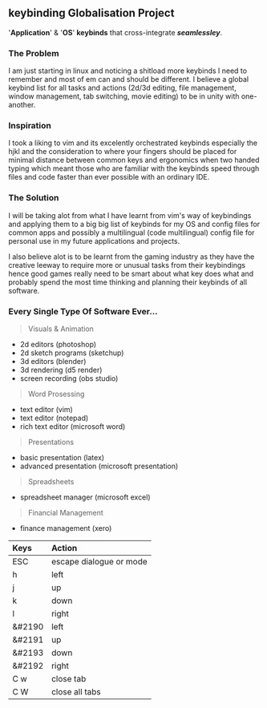## keybinding Globalisation Project

'**Application**' & '**OS**' **keybinds** that cross-integrate ***seamlessley***.

### The Problem
I am just starting in linux and noticing a shitload more keybinds I need to remember
and most of em can and should be different.
I believe a global keybind list for all tasks and actions (2d/3d editing, file management, window management, tab switching, movie editing) to be in unity with one-another.

### Inspiration
I took a liking to vim and its excelently orchestrated keybinds especially the hjkl and the consideration to where your fingers should be placed for minimal distance between common keys and ergonomics when two handed typing which meant those who are familiar with the keybinds speed through files and code faster than ever possible with an ordinary IDE.

### The Solution
I will be taking alot from what I have learnt from vim's way of keybindings and applying them to a big big list of keybinds for my OS and config files for common apps and possibly a multilingual (code multilingual) config file for personal use in my future applications and projects.

I also believe alot is to be learnt from the gaming industry as they have the creative leeway to require more or unusual tasks from their keybindings hence good games really need to be smart about what key does what and probably spend the most time thinking and planning their keybinds of all software.

### Every Single Type Of Software Ever...

>  Visuals & Animation
* 2d editors            (photoshop)
* 2d sketch programs    (sketchup)
* 3d editors            (blender)
* 3d rendering          (d5 render)
* screen recording      (obs studio)

>  Word Prosessing
* text editor           (vim)
* text editor           (notepad)
* rich text editor      (microsoft word)

>  Presentations
* basic presentation    (latex)
* advanced presentation (microsoft presentation)

>  Spreadsheets
* spreadsheet manager   (microsoft excel)

>  Financial Management 
* finance management    (xero)

|Keys|Action|
|:-|:-|
|ESC|escape dialogue or mode|
|h|left|
|j|up|
|k|down|
|l|right|
|&#2190|left|
|&#2191|up|
|&#2193|down|
|&#2192|right|
|C w|close tab|
|C W|close all tabs|
